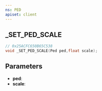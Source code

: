 ```yaml
---
ns: PED
apiset: client
---
```

## _SET_PED_SCALE

```c
// 0x25ACFC650B65C538
void _SET_PED_SCALE(Ped ped,float scale);
```


## Parameters
* **ped**:
* **scale**: